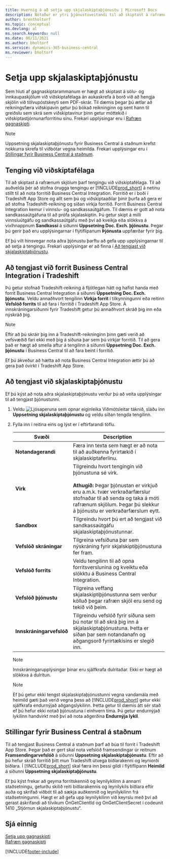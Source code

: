 ```yaml
---
title: Hvernig á að setja upp skjalaskiptaþjónustu | Microsoft Docs
description: Notaður er ytri þjónustuveitandi til að skiptast á rafrænum skjölum við viðskiptafélögum.
author: brentholtorf
ms.topic: conceptual
ms.devlang: al
ms.search.keywords: null
ms.date: 06/11/2021
ms.author: bholtorf
ms.service: dynamics-365-business-central
ms.reviewer: bholtorf
---
```

# <a name="set-up-a-document-exchange-service"></a>Setja upp skjalaskiptaþjónustu

Sem hluti af gagnaskiptarammanum er hægt að skiptast á sölu- og innkaupaskjölum við viðskiptafélaga án aukaskrefa á borð við að hengja skjölin við tölvupóstskeyti sem PDF-skrár. Til dæmis þegar þú ætlar að reikningsfæra viðskipavin getur þú bókað reikninginn og sent hann til greiðslu sem skrá sem viðskiptavinur þinn getur móttekið í viðskiptastjórnunarforritinu sínu. Frekari upplýsingar eru í [Rafræn gagnaskipti](across-data-exchange.md).

> [!NOTE]
> Uppsetning skjalaskiptaþjónustu fyrir Business Central á staðnum krefst nokkurra skrefa til viðbótar vegna heimilda. Frekari upplýsingar eru í [Stillingar fyrir Business Central á staðnum](#settings-for-business-central-on-premises).

## <a name="connecting-with-trading-partners"></a>Tenging við viðskiptafélaga

Til að skiptast á rafrænum skjölum þarf tengingu við viðskiptafélaga. Til að auðvelda þér að stofna örugga tengingu er [!INCLUDE[prod_short](includes/prod_short.md)] á netinu stillt til að nota forritið Business Central Integration. Forritið er í boði í Tradeshift App Store og allt sem þú og viðskiptaaðilar þínir þurfa að gera er að stofna Tradeshift-reikning og síðan virkja forritið. Forrit Business Central Integration kemur í vinnslu- og sandkassaútgáfum. Til dæmis er gott að nota sandkassaútgáfuna til að prófa skjalaskiptin. Þú getur skipt á milli vinnsluútgáfu og sandkassaútgáfu með því að kveikja eða slökkva á víxlhnappnum **Sandkassi** á síðunni **Uppsetning Doc. Exch. þjónustu**. Þegar þú gerir það eru upplýsingarnar í flýtiflipanum **Þjónusta** uppfærðar fyrir þig.

Ef þú vilt hinsvegar nota aðra þjónustu þarftu að gefa upp upplýsingarnar til að setja á tengingu. Frekari upplýsingar er að finna í [Að tengjast við skjalaskiptaþjónustu](across-how-to-set-up-a-document-exchange-service.md#to-connect-to-a-document-exchange-service).

## <a name="to-connect-to-the-business-central-integration-app-on-tradeshift"></a>Að tengjast við forrit Business Central Integration í Tradeshift

Þú getur stofnað Tradeshift-reikning á fljótlegan hátt og hafist handa með forrit Business Central Integration á síðunni **Uppsetning Doc. Exch. þjónustu**. Veldu annaðhvort tengilinn **Virkja forrit** í tilkynningunni eða reitinn **Vefslóð forrits** til að fara í forritið í Tradeshift App Store. Á innskráningarsíðunni fyrir Tradeshift getur þú annaðhvort skráð þig inn eða nýskráð þig.

> [!NOTE]
> Eftir að þú skráir þig inn á Tradeshift-reikninginn þinn gæti verið að vefsvæðið fari ekki með þig á síðuna þar sem þú virkjar forritið. Til að gera það er hægt að smella aftur á tengilinn á síðunni **Uppsetning Doc. Exch. þjónustu** í Business Central til að fara beint í forritið.

Ef þú ákveður að hætta að nota Business Central Integration ættir þú að gera það óvirkt í Tradeshift App Store. 

## <a name="to-connect-to-a-document-exchange-service"></a>Að tengjast við skjalaskiptaþjónustu

Ef þú kýst að nota aðra skjalaskiptaþjónustu verður þú að veita upplýsingar til að tengjast þjónustunni.

1. Veldu ![Ljósaperuna sem opnar eiginleika Viðmótsleitar](media/ui-search/search_small.png "Segðu mér hvað þú vilt gera") táknið, sláðu inn **Uppsetning skjalaskiptaþjónustu** og veldu síðan tengda tengilinn.  
2. Fylla inn í reitina eins og lýst er í eftirfarandi töflu.  

    |Svæði|Description|  
    |---------------------------------|---------------------------------------|  
    |**Notandagerandi**|Færa inn texta sem hægt er að nota til að auðkenna fyrirtækið í skjalaskiptaferlinu.|  
    |**Virk**|Tilgreindu hvort tengingin við þjónustuna sé virk.<br><br> **Athugið:** Þegar þjónustan er virkjuð eru a.m.k. tvær verkraðarfærslur stofnaðar til að senda og taka á móti rafrænum skjölum. Þegar þú slekkur á þjónustu er verkraðarfærslum eytt.|  
    |**Sandbox**|Tilgreindu hvort þú ert að tengjast við sandkassaútgáfu skjalaskiptaþjónustunnar.|
    |**Vefslóð skráningar**|Tilgreina vefsíðuna þar sem nýskráning fyrir skjalskiptiþjónustuna fer fram.|  
    |**Vefslóð forrits**|Veldu tengilinn til að opna forritsverslunina og kveiktu eða slökktu á Business Central Integration.|
    |**Vefslóð þjónustu**|Tilgreina veffang skjalaskiptiþjónustunna sem verður kölluð þegar rafræn skjöl eru send og tekið við þeim.|  
    |**Innskráningarvefslóð**|Tilgreindu vefslóð fyrir síðuna sem þú notar til að skrá þig inn á skjalaskiptaþjónustuna. Þetta er síðan þar sem notandanafn og aðgangsorð fyrirtækisins er slegið inn.|  
    
    > [!NOTE]  
    > Innskráningarupplýsingar þínar eru sjálfkrafa dulritaðar. Ekki er hægt að slökkva á dulritun.

    > [!NOTE]
    > Ef þú getur ekki tengst skjalaskiptaþjónustunni vegna vandamála með heimild gæti það verið vegna þess að [!INCLUDE[prod_short](includes/prod_short.md)] getur ekki sjálfkrafa endurnýjað aðgangslykilinn. Þetta getur til dæmis átt sér stað ef þú hefur ekki notað þjónustuna í einhvern tíma. Þú getur endurnýjað lykilinn handvirkt með því að nota aðgerðina **Endurnýja lykil**.

## <a name="settings-for-business-central-on-premises"></a>Stillingar fyrir Business Central á staðnum

Til að tengjast Business Central á staðnum þarf að búa til forrit í Tradeshift App Store. Þegar það er gert skal nota vefslóð framsendingar úr reitnum **Framsendingarvefslóð** á síðunni **Uppsetning skjalaskiptaþjónustu**. Eftir að þú hefur skráð forritið þitt mun Tradeshift útvega biðlarakenni og leyniorði biðlara. Í [!INCLUDE[prod_short](includes/prod_short.md)] skal færa inn þessi gildi í flýtiflipann **Heimild** á síðunni **Uppsetning skjalaskiptaþjónustu**.

Ef þú kýst frekar að geyma forritskennið og leynilykilinn á annarri staðsetningu, geturðu skilið reiti biðlarakennis og leynilykils biðlara eftir auða og skrifað viðbót til að sækja auðkennið og leynilykilinn frá staðsetningunni. Hægt er að gefa upp leynilykilinn við keyrslu með því að gerast áskrifandi að tilvikum OnGetClientId og OnGetClientSecret í codeunit 1410 „Stjórnun skjalaskiptaþjónustu“.

## <a name="see-also"></a>Sjá einnig

[Setja upp gagnaskipti](across-set-up-data-exchange.md)  
[Rafræn gagnaskipti](across-data-exchange.md)


[!INCLUDE[footer-include](includes/footer-banner.md)]
